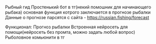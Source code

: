 Рыбный гид
Простенький бот в тг(некий помошник для начинающего рыбака) основная функция котрого заключается в прогнозе рыбалки
Данные о прогнозе парсятся с сайта - https://russian.fishing/forecast

Функционал:
Прогноз рыбалки
Встроенная нейросеть для помощи(нейросеть без промта, можно задать любой вопрос)
Рыболовное комьюнити в тг
